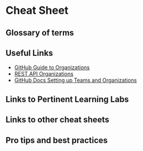 # Cheat Sheet

## Glossary of terms

## Useful Links
- [GitHub Guide to Organizations](https://resources.github.com/downloads/github-guide-to-organizations.pdf)
- [REST API Organizations](https://docs.github.com/en/free-pro-team@latest/rest/reference/orgs)
- [GitHub Docs Setting up Teams and Organizations](https://docs.github.com/en/free-pro-team@latest/github/setting-up-and-managing-organizations-and-teams)

## Links to Pertinent Learning Labs

## Links to other cheat sheets

## Pro tips and best practices
<!-- review best practices; engineering/implementation to assist with general engineering implementation, QOL type things 
\[ ] do and do not list?
\[ ] common errors?
\[ ] shameless plug for implementation team? -->
